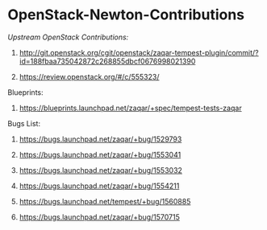 # OpenStack-Newton-Contributions
 
*Upstream OpenStack Contributions:*

1. http://git.openstack.org/cgit/openstack/zaqar-tempest-plugin/commit/?id=188fbaa735042872c268855dbcf0676998021390
 
2. https://review.openstack.org/#/c/555323/
 
Blueprints:

1. https://blueprints.launchpad.net/zaqar/+spec/tempest-tests-zaqar
 
Bugs List:

1. https://bugs.launchpad.net/zaqar/+bug/1529793

2. https://bugs.launchpad.net/zaqar/+bug/1553041

3. https://bugs.launchpad.net/zaqar/+bug/1553032

4. https://bugs.launchpad.net/zaqar/+bug/1554211

5. https://bugs.launchpad.net/tempest/+bug/1560885

6. https://bugs.launchpad.net/zaqar/+bug/1570715
 
